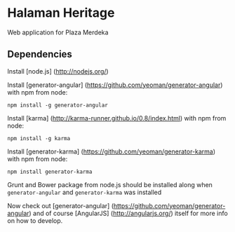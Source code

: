 # Halaman Heritage

Web application for Plaza Merdeka

## Dependencies

Install [node.js] (http://nodejs.org/)

Install [generator-angular] (https://github.com/yeoman/generator-angular) with npm from node:
```
npm install -g generator-angular
```

Install [karma] (http://karma-runner.github.io/0.8/index.html) with npm from node:
``` 
npm install -g karma
```

Install [generator-karma] (https://github.com/yeoman/generator-karma) with npm from node:
```
npm install generator-karma
```


Grunt and Bower package from node.js should be installed along when `generator-angular` and `generator-karma` was installed

Now check out [generator-angular] (https://github.com/yeoman/generator-angular) and of course [AngularJS] (http://angularjs.org/) itself for more info on how to develop.



